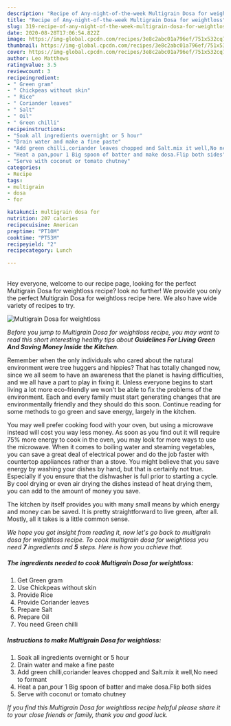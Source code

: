 ```yaml
---
description: "Recipe of Any-night-of-the-week Multigrain Dosa for weightloss"
title: "Recipe of Any-night-of-the-week Multigrain Dosa for weightloss"
slug: 319-recipe-of-any-night-of-the-week-multigrain-dosa-for-weightloss
date: 2020-08-28T17:06:54.822Z
image: https://img-global.cpcdn.com/recipes/3e8c2abc01a796ef/751x532cq70/multigrain-dosa-for-weightloss-recipe-main-photo.jpg
thumbnail: https://img-global.cpcdn.com/recipes/3e8c2abc01a796ef/751x532cq70/multigrain-dosa-for-weightloss-recipe-main-photo.jpg
cover: https://img-global.cpcdn.com/recipes/3e8c2abc01a796ef/751x532cq70/multigrain-dosa-for-weightloss-recipe-main-photo.jpg
author: Leo Matthews
ratingvalue: 3.5
reviewcount: 3
recipeingredient:
- " Green gram"
- " Chickpeas without skin"
- " Rice"
- " Coriander leaves"
- " Salt"
- " Oil"
- " Green chilli"
recipeinstructions:
- "Soak all ingredients overnight or 5 hour"
- "Drain water and make a fine paste"
- "Add green chilli,coriander leaves chopped and Salt.mix it well,No need to formant"
- "Heat a pan,pour 1 Big spoon of batter and make dosa.Flip both sides"
- "Serve with coconut or tomato chutney"
categories:
- Recipe
tags:
- multigrain
- dosa
- for

katakunci: multigrain dosa for 
nutrition: 207 calories
recipecuisine: American
preptime: "PT10M"
cooktime: "PT53M"
recipeyield: "2"
recipecategory: Lunch

---
```

<br>
Hey everyone, welcome to our recipe page, looking for the perfect Multigrain Dosa for weightloss recipe? look no further! We provide you only the perfect Multigrain Dosa for weightloss recipe here. We also have wide variety of recipes to try.
<br>


![Multigrain Dosa for weightloss](https://img-global.cpcdn.com/recipes/3e8c2abc01a796ef/751x532cq70/multigrain-dosa-for-weightloss-recipe-main-photo.jpg)

<i>Before you jump to Multigrain Dosa for weightloss recipe, you may want to read this short interesting healthy tips about 
<strong>Guidelines For Living Green And Saving Money Inside the Kitchen</strong>.</i>
</br>

Remember when the only individuals who cared about the natural environment were tree huggers and hippies? That has totally changed now, since we all seem to have an awareness that the planet is having difficulties, and we all have a part to play in fixing it. Unless everyone begins to start living a lot more eco-friendly we won't be able to fix the problems of the environment. Each and every family must start generating changes that are environmentally friendly and they should do this soon. Continue reading for some methods to go green and save energy, largely in the kitchen.

You may well prefer cooking food with your oven, but using a microwave instead will cost you way less money. As soon as you find out it will require 75% more energy to cook in the oven, you may look for more ways to use the microwave. When it comes to boiling water and steaming vegetables, you can save a great deal of electrical power and do the job faster with countertop appliances rather than a stove. You might believe that you save energy by washing your dishes by hand, but that is certainly not true. Especially if you ensure that the dishwasher is full prior to starting a cycle. By cool drying or even air drying the dishes instead of heat drying them, you can add to the amount of money you save.

The kitchen by itself provides you with many small means by which energy and money can be saved. It is pretty straightforward to live green, after all. Mostly, all it takes is a little common sense.


<i>We hope you got insight from reading it, now let's go back to multigrain dosa for weightloss recipe. To cook multigrain dosa for weightloss you need <strong>7</strong> ingredients and <strong>5</strong> steps. Here is how you achieve that.
</i>

##### The ingredients needed to cook Multigrain Dosa for weightloss:

1. Get  Green gram
1. Use  Chickpeas without skin
1. Provide  Rice
1. Provide  Coriander leaves
1. Prepare  Salt
1. Prepare  Oil
1. You need  Green chilli


##### Instructions to make Multigrain Dosa for weightloss:

1. Soak all ingredients overnight or 5 hour
1. Drain water and make a fine paste
1. Add green chilli,coriander leaves chopped and Salt.mix it well,No need to formant
1. Heat a pan,pour 1 Big spoon of batter and make dosa.Flip both sides
1. Serve with coconut or tomato chutney


<i>If you find this Multigrain Dosa for weightloss recipe helpful please share it to your close friends or family, thank you and good luck.</i>
